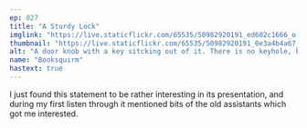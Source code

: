 ```yaml
---
ep: 027
title: "A Sturdy Lock"
imglink: "https://live.staticflickr.com/65535/50982920191_ed602c1666_o.jpg"
thumbnail: "https://live.staticflickr.com/65535/50982920191_0e3a4b4a67_q.jpg"
alt: "A door knob with a key sitcking out of it. There is no keyhole, but blood drips off of the doorknob."
name: "Booksquirm"
hastext: true
---
```

I just found this statement to be rather interesting in its presentation, and during my first listen through it mentioned bits of the old assistants which got me interested.